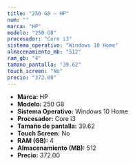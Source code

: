 ```yaml
---
title: "250 G8 — HP"
num: ""
marca: "HP"
modelo: "250 G8"
procesador: "Core i3"
sistema_operativo: "Windows 10 Home"
almacenamiento_mb: "512"
ram_gb: "4"
tamano_pantalla: "39.62"
touch_screen: "No"
precio: "372.00"
---
```

<ul>
<li><strong>Marca:</strong> HP</li>
<li><strong>Modelo:</strong> 250 G8</li>
<li><strong>Sistema Operativo:</strong> Windows 10 Home</li>
<li><strong>Procesador:</strong> Core i3 </li>
<li><strong>Tamaño de pantalla:</strong> 39.62</li>
<li><strong>Touch Screen:</strong> No</li>
<li><strong>RAM (GB):</strong> 4</li>
<li><strong>Almacenamiento (MB):</strong> 512</li>
<li><strong>Precio:</strong> 372.00</li>
</ul>